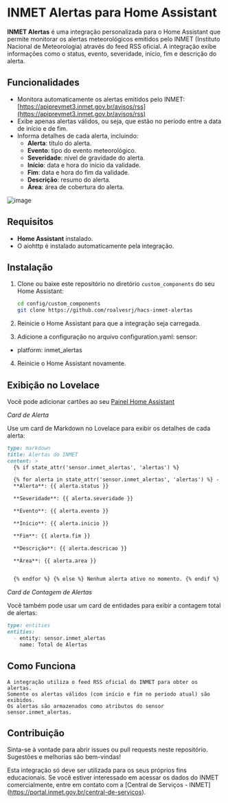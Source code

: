# INMET Alertas para Home Assistant

**INMET Alertas** é uma integração personalizada para o Home Assistant que permite monitorar os alertas meteorológicos emitidos pelo INMET (Instituto Nacional de Meteorologia) através do feed RSS oficial. A integração exibe informações como o status, evento, severidade, início, fim e descrição do alerta.

## Funcionalidades

- Monitora automaticamente os alertas emitidos pelo INMET: [https://apiprevmet3.inmet.gov.br/avisos/rss](https://apiprevmet3.inmet.gov.br/avisos/rss)
- Exibe apenas alertas válidos, ou seja, que estão no período entre a data de início e de fim.
- Informa detalhes de cada alerta, incluindo:
  - **Alerta**: título do alerta.
  - **Evento**: tipo do evento meteorológico.
  - **Severidade**: nível de gravidade do alerta.
  - **Início**: data e hora do início da validade.
  - **Fim**: data e hora do fim da validade.
  - **Descrição**: resumo do alerta.
  - **Área**: área de cobertura do alerta.
 
![image](https://github.com/user-attachments/assets/4410fad4-1128-4b52-9052-1776ad5aece5)

## Requisitos

- **Home Assistant** instalado.
- O aiohttp é instalado automaticamente pela integração.

## Instalação

1. Clone ou baixe este repositório no diretório `custom_components` do seu Home Assistant:

   ```bash
   cd config/custom_components
   git clone https://github.com/roalvesrj/hacs-inmet-alertas

2. Reinicie o Home Assistant para que a integração seja carregada.

3. Adicione a configuração no arquivo configuration.yaml:
sensor:
  - platform: inmet_alertas

4. Reinicie o Home Assistant novamente.

## Exibição no Lovelace

Você pode adicionar cartões ao seu [Painel Home Assistant](https://www.home-assistant.io/dashboards/)

*Card de Alerta*

Use um card de Markdown no Lovelace para exibir os detalhes de cada alerta:
```markdown
type: markdown
title: Alertas do INMET
content: >
  {% if state_attr('sensor.inmet_alertas', 'alertas') %}

  {% for alerta in state_attr('sensor.inmet_alertas', 'alertas') %} -
  **Alerta**: {{ alerta.status }}

  **Severidade**: {{ alerta.severidade }}

  **Evento**: {{ alerta.evento }}

  **Início**: {{ alerta.inicio }}

  **Fim**: {{ alerta.fim }}

  **Descrição**: {{ alerta.descricao }}

  **Área**: {{ alerta.area }}


  {% endfor %} {% else %} Nenhum alerta ativo no momento. {% endif %}
```

*Card de Contagem de Alertas*

Você também pode usar um card de entidades para exibir a contagem total de alertas:
```markdown
type: entities
entities:
  - entity: sensor.inmet_alertas
    name: Total de Alertas
```

## Como Funciona

    A integração utiliza o feed RSS oficial do INMET para obter os alertas.
    Somente os alertas válidos (com início e fim no período atual) são exibidos.
    Os alertas são armazenados como atributos do sensor sensor.inmet_alertas.

## Contribuição

Sinta-se à vontade para abrir issues ou pull requests neste repositório. Sugestões e melhorias são bem-vindas!

Esta integração só deve ser utilizada para os seus próprios fins educacionais. Se você estiver interessado em acessar os dados do INMET comercialmente, entre em contato com a [Central de Serviços - INMET] (https://portal.inmet.gov.br/central-de-servicos).
